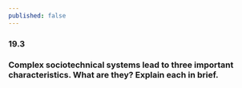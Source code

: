```yaml
---
published: false
---
```

### 19.3
### Complex sociotechnical systems lead to three important characteristics. What are they? Explain each in brief.
